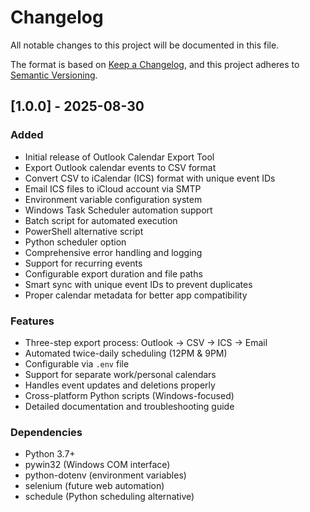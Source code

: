# Changelog

All notable changes to this project will be documented in this file.

The format is based on [Keep a Changelog](https://keepachangelog.com/en/1.0.0/),
and this project adheres to [Semantic Versioning](https://semver.org/spec/v2.0.0.html).

## [1.0.0] - 2025-08-30

### Added
- Initial release of Outlook Calendar Export Tool
- Export Outlook calendar events to CSV format
- Convert CSV to iCalendar (ICS) format with unique event IDs
- Email ICS files to iCloud account via SMTP
- Environment variable configuration system
- Windows Task Scheduler automation support
- Batch script for automated execution
- PowerShell alternative script
- Python scheduler option
- Comprehensive error handling and logging
- Support for recurring events
- Configurable export duration and file paths
- Smart sync with unique event IDs to prevent duplicates
- Proper calendar metadata for better app compatibility

### Features
- Three-step export process: Outlook → CSV → ICS → Email
- Automated twice-daily scheduling (12PM & 9PM)
- Configurable via `.env` file
- Support for separate work/personal calendars
- Handles event updates and deletions properly
- Cross-platform Python scripts (Windows-focused)
- Detailed documentation and troubleshooting guide

### Dependencies
- Python 3.7+
- pywin32 (Windows COM interface)
- python-dotenv (environment variables)
- selenium (future web automation)
- schedule (Python scheduling alternative)
